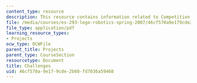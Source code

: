 ```yaml
---
content_type: resource
description: This resource contains information related to Competition Suggestions.
file: /media/courses/es-293-lego-robotics-spring-2007/46cf570a9e179cde2b60fd7036a59468_MITES_293S07_competitions.pdf
file_type: application/pdf
learning_resource_types:
- Projects
ocw_type: OCWFile
parent_title: Projects
parent_type: CourseSection
resourcetype: Document
title: Challenges
uid: 46cf570a-9e17-9cde-2b60-fd7036a59468
---
```

